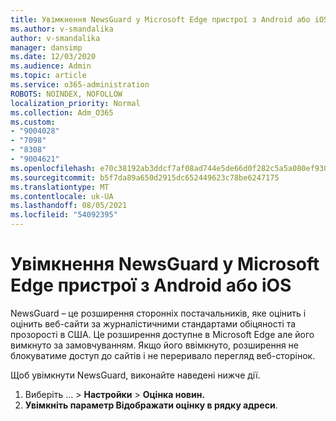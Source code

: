 ```yaml
---
title: Увімкнення NewsGuard у Microsoft Edge пристрої з Android або iOS
ms.author: v-smandalika
author: v-smandalika
manager: dansimp
ms.date: 12/03/2020
ms.audience: Admin
ms.topic: article
ms.service: o365-administration
ROBOTS: NOINDEX, NOFOLLOW
localization_priority: Normal
ms.collection: Adm_O365
ms.custom:
- "9004028"
- "7098"
- "8308"
- "9004621"
ms.openlocfilehash: e70c38192ab3ddcf7af08ad744e5de66d0f282c5a5a080ef930f5f50b9f9e3d6
ms.sourcegitcommit: b5f7da89a650d2915dc652449623c78be6247175
ms.translationtype: MT
ms.contentlocale: uk-UA
ms.lasthandoff: 08/05/2021
ms.locfileid: "54092395"
---
```

# <a name="turn-on-newsguard-in-microsoft-edge-on-an-android-or-ios-device"></a>Увімкнення NewsGuard у Microsoft Edge пристрої з Android або iOS

NewsGuard – це розширення сторонніх постачальників, яке оцінить і оцінить веб-сайти за журналістичними стандартами обіцяності та прозорості в США. Це розширення доступне в Microsoft Edge але його вимкнуто за замовчуванням. Якщо його ввімкнуто, розширення не блокуватиме доступ до сайтів і не переривало перегляд веб-сторінок.

Щоб увімкнути NewsGuard, виконайте наведені нижче дії.
1. Виберіть ... > **Настройки**  >  **Оцінка новин.**
2. **Увімкніть параметр Відображати оцінку в рядку адреси**.